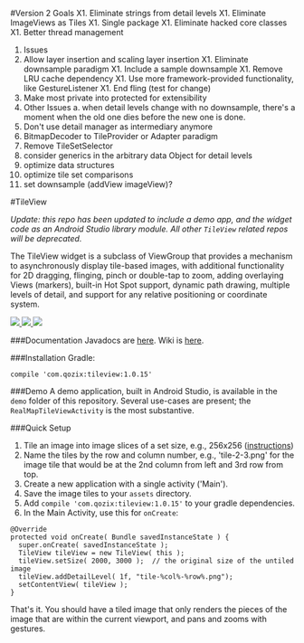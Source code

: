 #Version 2 Goals
X1.  Eliminate strings from detail levels
X1.  Eliminate ImageViews as Tiles
X1.  Single package
X1.  Eliminate hacked core classes
X1.  Better thread management
1.  Issues
1.  Allow layer insertion and scaling layer insertion
X1.  Eliminate downsample paradigm
X1.  Include a sample downsample
X1.  Remove LRU cache dependency
X1.  Use more framework-provided functionality, like GestureListener
X1.  End fling (test for change)
1.  Make most private into protected for extensibility
1.  Other Issues
    a.  when detail levels change with no downsample, there's a moment when the old one dies before the new one is done.
1.  Don't use detail manager as intermediary anymore
1.  BitmapDecoder to TileProvider or Adapter paradigm
1.  Remove TileSetSelector
1.  consider generics in the arbitrary data Object for detail levels
1.  optimize data structures
1.  optimize tile set comparisons
1.  set downsample (addView imageView)?

#TileView

*Update: this repo has been updated to include a demo app,
and the widget code as an Android Studio library module.
All other `TileView` related repos will be deprecated.*

The TileView widget is a subclass of ViewGroup that provides a mechanism to asynchronously display tile-based images,
with additional functionality for 2D dragging, flinging, pinch or double-tap to zoom, adding overlaying Views (markers),
built-in Hot Spot support, dynamic path drawing, multiple levels of detail, and support for any relative positioning or
coordinate system.

<a target="_blank" href="http://www.youtube.com/watch?v=N9fzrZDqAZY">
  <img src="http://img.youtube.com/vi/N9fzrZDqAZY/1.jpg" />
</a><a target="_blank" href="http://www.youtube.com/watch?v=N9fzrZDqAZY">
  <img src="http://img.youtube.com/vi/N9fzrZDqAZY/2.jpg" />
</a><a target="_blank" href="http://www.youtube.com/watch?v=N9fzrZDqAZY">
  <img src="http://img.youtube.com/vi/N9fzrZDqAZY/3.jpg" />
</a>

###Documentation
Javadocs are [here](http://moagrius.github.io/TileView/index.html?com/qozix/tileview/TileView.html).
Wiki is [here](https://github.com/moagrius/TileView/wiki).

###Installation
Gradle:
```
compile 'com.qozix:tileview:1.0.15'
```

###Demo
A demo application, built in Android Studio, is available in the `demo` folder of this repository.
Several use-cases are present; the `RealMapTileViewActivity` is the most substantive.

###Quick Setup
1. Tile an image into image slices of a set size, e.g., 256x256 (<a href="https://github.com/moagrius/TileView/wiki/Creating-Tiles" target="_blank">instructions</a>)
1. Name the tiles by the row and column number, e.g., 'tile-2-3.png' for the image tile that would be
at the 2nd column from left and 3rd row from top.
1. Create a new application with a single activity ('Main').
1. Save the image tiles to your `assets` directory.
1. Add `compile 'com.qozix:tileview:1.0.15'` to your gradle dependencies.
1. In the Main Activity, use this for `onCreate`:
```
@Override
protected void onCreate( Bundle savedInstanceState ) {
  super.onCreate( savedInstanceState );
  TileView tileView = new TileView( this );
  tileView.setSize( 2000, 3000 );  // the original size of the untiled image
  tileView.addDetailLevel( 1f, "tile-%col%-%row%.png");
  setContentView( tileView );
}
```
That's it.  You should have a tiled image that only renders the pieces of the image that are
within the current viewport, and pans and zooms with gestures.